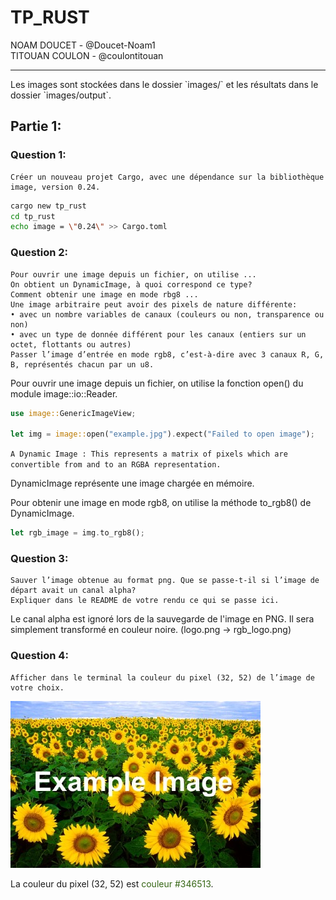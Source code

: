 # TP_RUST

NOAM DOUCET - @Doucet-Noam1  
TITOUAN COULON - @coulontitouan
<hr>
Les images sont stockées dans le dossier `images/` et les résultats dans le dossier `images/output`.

## Partie 1:

### Question 1:
```
Créer un nouveau projet Cargo, avec une dépendance sur la bibliothèque image, version 0.24.
```

```bash
cargo new tp_rust
cd tp_rust
echo image = \"0.24\" >> Cargo.toml
```

### Question 2:
```
Pour ouvrir une image depuis un fichier, on utilise ... 
On obtient un DynamicImage, à quoi correspond ce type? 
Comment obtenir une image en mode rbg8 ...
Une image arbitraire peut avoir des pixels de nature différente:
• avec un nombre variables de canaux (couleurs ou non, transparence ou non)
• avec un type de donnée différent pour les canaux (entiers sur un octet, flottants ou autres)
Passer l’image d’entrée en mode rgb8, c’est-à-dire avec 3 canaux R, G, B, représentés chacun par un u8.
```

Pour ouvrir une image depuis un fichier, on utilise la fonction open() du module image::io::Reader.
```rust
use image::GenericImageView;

let img = image::open("example.jpg").expect("Failed to open image");
```
`A Dynamic Image : This represents a matrix of pixels which are convertible from and to an RGBA representation.`

DynamicImage représente une image chargée en mémoire.

Pour obtenir une image en mode rgb8, on utilise la méthode to_rgb8() de DynamicImage.
```rust
let rgb_image = img.to_rgb8();
```

### Question 3:
```
Sauver l’image obtenue au format png. Que se passe-t-il si l’image de départ avait un canal alpha?
Expliquer dans le README de votre rendu ce qui se passe ici.
```

Le canal alpha est ignoré lors de la sauvegarde de l'image en PNG. Il sera simplement transformé en couleur noire. (logo.png -> rgb_logo.png)

### Question 4:
```
Afficher dans le terminal la couleur du pixel (32, 52) de l’image de votre choix.
```
![example.jpg](images/example.jpg)

La couleur du pixel (32, 52) est <span style="color:#346513">couleur #346513</span>.
```rust
